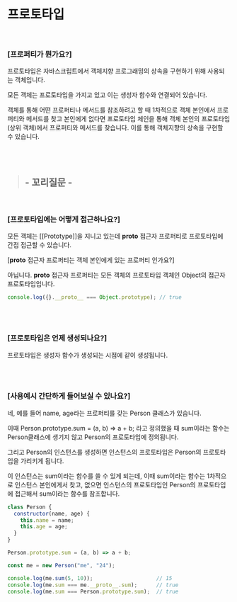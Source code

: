 # 프로토타입

<br>

### [프로퍼티가 뭔가요?]

프로토타입은 자바스크립트에서 객체지향 프로그래밍의 상속을 구현하기 위해 사용되는 객체입니다.

모든 객체는 프로토타입을 가지고 있고 이는 생성자 함수와 연결되어 있습니다.

객체를 통해 어떤 프로퍼티나 메서드를 참조하려고 할 때 1차적으로 객체 본인에서 프로퍼티와 메서드를 찾고
본인에게 없다면 프로토타입 체인을 통해 객체 본인의 프로토타입(상위 객체)에서 프로퍼티와 메서드를 찾습니다.
이를 통해 객체지향의 상속을 구현할 수 있습니다.

<br><br>

> ## \- 꼬리질문 -

<br>

### [프로토타입에는 어떻게 접근하나요?]

모든 객체는 [[Prototype]]을 지니고 있는데 **proto** 접근자 프로퍼티로 프로토타입에 간접 접근할 수 있습니다.

[__proto__ 접근자 프로퍼티는 객체 본인에게 있는 프로퍼티 인가요?]

아닙니다. **proto** 접근자 프로퍼티는 모든 객체의 프로토타입 객체인 Object의 접근자 프로토타입입니다.

```jsx
console.log({}.__proto__ === Object.prototype); // true
```

<br><br>

### [프로토타입은 언제 생성되나요?]

프로토타입은 생성자 함수가 생성되는 시점에 같이 생성됩니다.

<br><br>

### [사용예시 간단하게 들어보실 수 있나요?]

네, 예를 들어 name, age라는 프로퍼티를 갖는 Person 클래스가 있습니다.

이때 Person.prototype.sum = (a, b) ⇒ a + b; 라고 정의했을 때
sum이라는 함수는 Person클래스에 생기지 않고 Person의 프로토타입에 정의됩니다.

그리고 Person의 인스턴스를 생성하면 인스턴스의 프로토타입은 Person의 프로토타입을 가리키게 됩니다.

이 인스턴스는 sum이라는 함수를 쓸 수 있게 되는데, 이때 sum이라는 함수는 1차적으로 인스턴스 본인에게서 찾고,
없으면 인스턴스의 프로토타입인 Person의 프로토타입에 접근해서 sum이라는 함수를 참조합니다.

```jsx
class Person {
  constructor(name, age) {
    this.name = name;
    this.age = age;
  }
}

Person.prototype.sum = (a, b) => a + b;

const me = new Person("me", "24");

console.log(me.sum(5, 10));                    // 15
console.log(me.sum === me.__proto__.sum);      // true
console.log(me.sum === Person.prototype.sum);  // true
```

